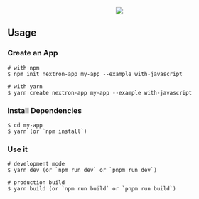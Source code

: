 <p align="center"><img src="https://i.imgur.com/X7dSE68.png"></p>

## Usage

### Create an App

```
# with npm
$ npm init nextron-app my-app --example with-javascript

# with yarn
$ yarn create nextron-app my-app --example with-javascript
```

### Install Dependencies

```
$ cd my-app
$ yarn (or `npm install`)
```

### Use it

```
# development mode
$ yarn dev (or `npm run dev` or `pnpm run dev`)

# production build
$ yarn build (or `npm run build` or `pnpm run build`)
```
